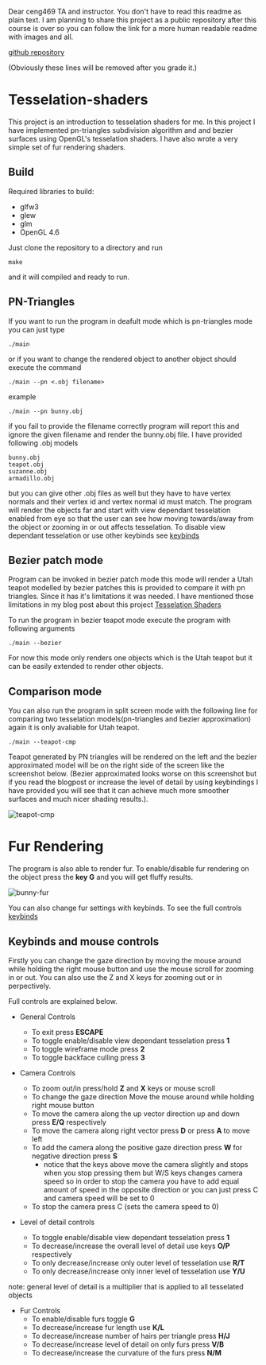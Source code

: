 Dear ceng469 TA and instructor. You don't have to read this readme as plain text. I am planning to share this project as a public repository after this course is over so you can follow the link for a more human readable readme with images and all.

[github repository](https://github.com/yusufcelik01/tesselation-shaders#tesselation-shaders)

(Obviously these lines will be removed after you grade it.)


# Tesselation-shaders

This project is an introduction to tesselation shaders for me. In this project I have implemented pn-triangles subdivision algorithm and and bezier surfaces using OpenGL's tesselation shaders. I have also wrote a very simple set of fur rendering shaders.

## Build 
Required libraries to build:
- glfw3
- glew
- glm
- OpenGL 4.6

Just clone the repository to a directory and run 
```
make
```
and it will compiled and ready to run. 

## PN-Triangles
If you want to run the program in deafult mode which is pn-triangles mode you can just type
```
./main
```
or if you want to change the rendered object to another object should execute the command
```
./main --pn <.obj filename>
```
example 
```
./main --pn bunny.obj
```
if you fail to provide the filename correctly program will report this and ignore the given filename and render the bunny.obj file.
I have provided following .obj models
```
bunny.obj
teapot.obj
suzanne.obj
armadillo.obj
```
but you can give other .obj files as well but they have to have vertex normals and their vertex id and vertex normal id must match. The program will render the objects far and start with view dependant tesselation enabled from eye so that the user can see how moving towards/away from the object or zooming in or out affects tesselation. To disable view dependant tesselation or use other keybinds see [keybinds](https://github.com/yusufcelik01/tesselation-shaders/new/main?readme=1#keybinds-and-mouse-controls)

## Bezier patch mode

Program can be invoked in bezier patch mode this mode will render a Utah teapot modelled by bezier patches this is provided to compare it with pn triangles. Since it has it's limitations it was needed. I have mentioned those limitations in my blog post about this project [Tesselation Shaders](https://tesselation-shaders.blogspot.com/)

To run the program in bezier teapot mode execute the program with following arguments
```
./main --bezier
```
For now this mode only renders one objects which is the Utah teapot but it can be easily extended to render other objects.


## Comparison mode 
You can also run the program in split screen mode with the following line for comparing two tesselation models(pn-triangles and bezier approximation) again it is only avaliable for Utah teapot.
```
./main --teapot-cmp
```
Teapot generated by PN triangles will be rendered on the left and the bezier approximated model will be on the right side of the screen
like the screenshot below. (Bezier approximated looks worse on this screenshot but if you read the blogpost or increase the level of detail by using keybindings I have provided you will see that it can achieve much more smoother surfaces and much nicer shading results.).

![teapot-cmp](https://user-images.githubusercontent.com/47708508/178040145-ec406d9b-9cae-400b-86fd-8768b313c749.png)



# Fur Rendering
The program is also able to render fur. To enable/disable fur rendering on the object press the **key G** and you will get fluffy results. 


![bunny-fur](https://user-images.githubusercontent.com/47708508/178043296-f1a0c510-280d-4fe2-bdaf-c220af05cc1f.png)

You can also change fur settings with keybinds. To see the full controls [keybinds](https://github.com/yusufcelik01/tesselation-shaders/new/main?readme=1#keybinds-and-mouse-controls)

## Keybinds and mouse controls
Firstly you can change the gaze direction by moving the mouse around while holding the right mouse button and use the mouse scroll for zooming in or out. You can also use the Z and X keys for zooming out or in perpectively.

Full controls are explained below.
- General Controls
  - To exit press **ESCAPE**
  - To toggle enable/disable view dependant tesselation press **1**
  - To toggle wireframe mode press **2**
  - To toggle backface culling press **3**


- Camera Controls
  - To zoom out/in press/hold **Z** and **X** keys or mouse scroll
  - To change the gaze direction Move the mouse around while holding right mouse button
  - To move the camera along the up vector direction up and down press **E/Q** respectively
  - To move the camera along right vector press **D** or press **A** to move left
  - To add the camera along the positive gaze direction press **W** for negative direction press **S** 
    - notice that the keys above move the camera slightly and stops when you stop pressing them but W/S keys changes camera speed so in order to stop the camera you have to add equal amount of speed in the opposite direction or you can just press C and camera speed will be set to 0
  - To stop the camera press C (sets the camera speed to 0)
  
- Level of detail controls
  - To toggle enable/disable view dependant tesselation press **1**
  - To decrease/increase the overall level of detail use keys **O/P** respectively
  - To only decrease/increase only outer level of tesselation use **R/T**
  - To only decrease/increase only inner level of tesselation use **Y/U**
 
 note: general level of detail is a multiplier that is applied to all tesselated objects
  
- Fur Controls
  - To enable/disable furs toggle **G** 
  - To decrease/increase fur length use **K/L**
  - To decrease/increase number of hairs per triangle press **H/J**
  - To decrease/increase level of detail on only furs press **V/B**
  - To decrease/increase the curvature of the furs press **N/M**
 

